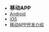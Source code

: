 - <font style="font-weight:bold;font-size:17px;">移动APP</font>
- [Android](编程开发/移动APP/Android/)
- [iOS](编程开发/移动APP/iOS/)
- [移动APP开发介绍](编程开发/移动APP/移动APP开发介绍)

